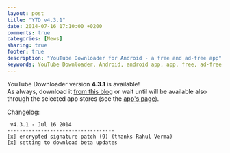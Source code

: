 ```yaml
---
layout: post
title: "YTD v4.3.1"
date: 2014-07-16 17:10:00 +0200
comments: true
categories: [News]
sharing: true
footer: true
description: "YouTube Downloader for Android - a free and ad-free app"
keywords: YouTube Downloader, Android, android app, app, free, ad-free, no ads, dentex, video, YouTube, downloader, audio, ffmpeg, video, extractions, conversion, mp3, hd, 1080p, 720p
---
```

YouTube Downloader version **4.3.1** is available!    
As always, download it [from this blog](http://dentex.github.io/files/apk/latest/dentex.youtube.downloader.apk) or wait until will be available also through the selected app stores (see the [app's page](http://dentex.github.io/apps/youtubedownloader)).

Changelog:

     v4.3.1 - Jul 16 2014
    -----------------------------------
    [x] encrypted signature patch (9) (thanks Rahul Verma)
    [x] setting to download beta updates
